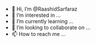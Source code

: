 - 👋 Hi, I’m @RaashidSarfaraz
- 👀 I’m interested in ...
- 🌱 I’m currently learning ...
- 💞️ I’m looking to collaborate on ...
- 📫 How to reach me ...

<!---
RaashidSarfaraz/RaashidSarfaraz is a ✨ special ✨ repository because its `README.md` (this file) appears on your GitHub profile.
You can click the Preview link to take a look at your changes.
--->
